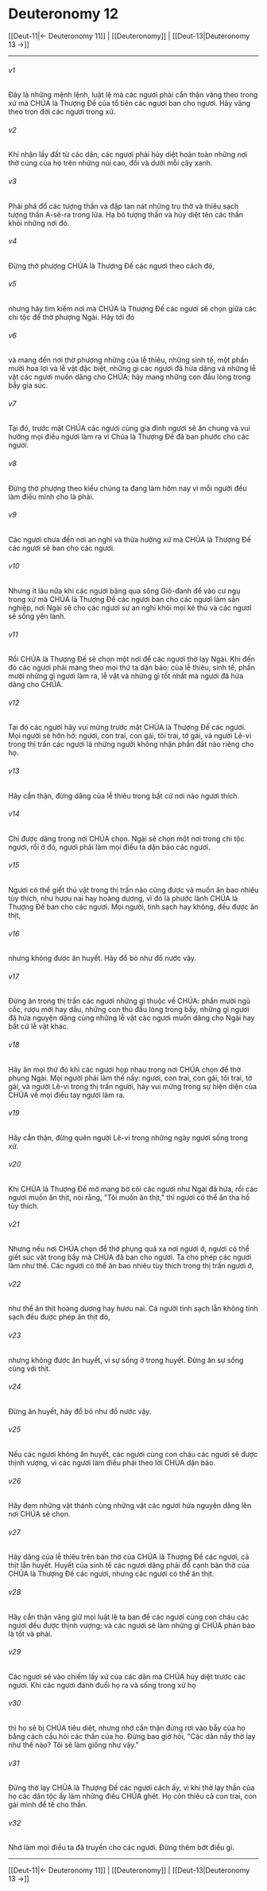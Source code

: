 # Deuteronomy 12

[[Deut-11|← Deuteronomy 11]] | [[Deuteronomy]] | [[Deut-13|Deuteronomy 13 →]]
***



###### v1 
Đây là những mệnh lệnh, luật lệ mà các ngươi phải cẩn thận vâng theo trong xứ mà CHÚA là Thượng Đế của tổ tiên các ngươi ban cho ngươi. Hãy vâng theo trọn đời các ngươi trong xứ. 

###### v2 
Khi nhận lấy đất từ các dân, các ngươi phải hủy diệt hoàn toàn những nơi thờ cúng của họ trên những núi cao, đồi và dưới mỗi cây xanh. 

###### v3 
Phải phá đổ các tượng thần và đập tan nát những trụ thờ và thiêu sạch tượng thần A-sê-ra trong lửa. Hạ bỏ tượng thần và hủy diệt tên các thần khỏi những nơi đó. 

###### v4 
Đừng thờ phượng CHÚA là Thượng Đế các ngươi theo cách đó, 

###### v5 
nhưng hãy tìm kiếm nơi mà CHÚA là Thượng Đế các ngươi sẽ chọn giữa các chi tộc để thờ phượng Ngài. Hãy tới đó 

###### v6 
và mang đến nơi thờ phượng những của lễ thiêu, những sinh tế, một phần mười hoa lợi và lễ vật đặc biệt, những gì các ngươi đã hứa dâng và những lễ vật các ngươi muốn dâng cho CHÚA; hãy mang những con đầu lòng trong bầy gia súc. 

###### v7 
Tại đó, trước mặt CHÚA các ngươi cùng gia đình ngươi sẽ ăn chung và vui hưởng mọi điều ngươi làm ra vì Chúa là Thượng Đế đã ban phước cho các ngươi. 

###### v8 
Đừng thờ phượng theo kiểu chúng ta đang làm hôm nay vì mỗi người đều làm điều mình cho là phải. 

###### v9 
Các ngươi chưa đến nơi an nghỉ và thừa hưởng xứ mà CHÚA là Thượng Đế các ngươi sẽ ban cho các ngươi. 

###### v10 
Nhưng ít lâu nữa khi các ngươi băng qua sông Giô-đanh để vào cư ngụ trong xứ mà CHÚA là Thượng Đế các ngươi ban cho các ngươi làm sản nghiệp, nơi Ngài sẽ cho các ngươi sự an nghỉ khỏi mọi kẻ thù và các ngươi sẽ sống yên lành. 

###### v11 
Rồi CHÚA là Thượng Đế sẽ chọn một nơi để các ngươi thờ lạy Ngài. Khi đến đó các ngươi phải mang theo mọi thứ ta dặn bảo: của lễ thiêu, sinh tế, phần mười những gì ngươi làm ra, lễ vật và những gì tốt nhất mà ngươi đã hứa dâng cho CHÚA. 

###### v12 
Tại đó các ngươi hãy vui mừng trước mặt CHÚA là Thượng Đế các ngươi. Mọi người sẽ hớn hở: ngươi, con trai, con gái, tôi trai, tớ gái, và người Lê-vi trong thị trấn các ngươi là những người không nhận phần đất nào riêng cho họ. 

###### v13 
Hãy cẩn thận, đừng dâng của lễ thiêu trong bất cứ nơi nào ngươi thích. 

###### v14 
Chỉ được dâng trong nơi CHÚA chọn. Ngài sẽ chọn một nơi trong chi tộc ngươi, rồi ở đó, ngươi phải làm mọi điều ta dặn bảo các ngươi. 

###### v15 
Ngươi có thể giết thú vật trong thị trấn nào cũng được và muốn ăn bao nhiêu tùy thích, như hươu nai hay hoàng dương, vì đó là phước lành CHÚA là Thượng Đế ban cho các ngươi. Mọi người, tinh sạch hay không, đều được ăn thịt, 

###### v16 
nhưng không được ăn huyết. Hãy đổ bỏ như đổ nước vậy. 

###### v17 
Đừng ăn trong thị trấn các ngươi những gì thuộc về CHÚA: phần mười ngũ cốc, rượu mới hay dầu, những con thú đầu lòng trong bầy, những gì ngươi đã hứa nguyện dâng cùng những lễ vật các ngươi muốn dâng cho Ngài hay bất cứ lễ vật khác. 

###### v18 
Hãy ăn mọi thứ đó khi các ngươi họp nhau trong nơi CHÚA chọn để thờ phụng Ngài. Mọi người phải làm thế nầy: ngươi, con trai, con gái, tôi trai, tớ gái, và người Lê-vi trong thị trấn ngươi, hãy vui mừng trong sự hiện diện của CHÚA về mọi điều tay ngươi làm ra. 

###### v19 
Hãy cẩn thận, đừng quên người Lê-vi trong những ngày ngươi sống trong xứ. 

###### v20 
Khi CHÚA là Thượng Đế mở mang bờ cõi các ngươi như Ngài đã hứa, rồi các ngươi muốn ăn thịt, nói rằng, "Tôi muốn ăn thịt," thì ngươi có thể ăn tha hồ tùy thích. 

###### v21 
Nhưng nếu nơi CHÚA chọn để thờ phụng quá xa nơi ngươi ở, ngươi có thể giết súc vật trong bầy mà CHÚA đã ban cho ngươi. Ta cho phép các ngươi làm như thế. Các ngươi có thể ăn bao nhiêu tùy thích trong thị trấn ngươi ở, 

###### v22 
như thể ăn thịt hoàng dương hay hươu nai. Cả người tinh sạch lẫn không tinh sạch đều được phép ăn thịt đó, 

###### v23 
nhưng không được ăn huyết, vì sự sống ở trong huyết. Đừng ăn sự sống cùng với thịt. 

###### v24 
Đừng ăn huyết, hãy đổ bỏ như đổ nước vậy. 

###### v25 
Nếu các ngươi không ăn huyết, các ngươi cùng con cháu các ngươi sẽ được thịnh vượng, vì các ngươi làm điều phải theo lời CHÚA dặn bảo. 

###### v26 
Hãy đem những vật thánh cùng những vật các ngươi hứa nguyện dâng lên nơi CHÚA sẽ chọn. 

###### v27 
Hãy dâng của lễ thiêu trên bàn thờ của CHÚA là Thượng Đế các ngươi, cả thịt lẫn huyết. Huyết của sinh tế các ngươi dâng phải đổ cạnh bàn thờ của CHÚA là Thượng Đế các ngươi, nhưng các ngươi có thể ăn thịt. 

###### v28 
Hãy cẩn thận vâng giữ mọi luật lệ ta ban để các ngươi cùng con cháu các ngươi đều được thịnh vượng; và các ngươi sẽ làm những gì CHÚA phán bảo là tốt và phải. 

###### v29 
Các ngươi sẽ vào chiếm lấy xứ của các dân mà CHÚA hủy diệt trước các ngươi. Khi các ngươi đánh đuổi họ ra và sống trong xứ họ 

###### v30 
thì họ sẽ bị CHÚA tiêu diệt, nhưng nhớ cẩn thận đừng rơi vào bẫy của họ bằng cách cầu hỏi các thần của họ. Đừng bao giờ hỏi, "Các dân nầy thờ lạy như thế nào? Tôi sẽ làm giống như vậy." 

###### v31 
Đừng thờ lạy CHÚA là Thượng Đế các ngươi cách ấy, vì khi thờ lạy thần của họ các dân tộc ấy làm những điều CHÚA ghét. Họ còn thiêu cả con trai, con gái mình để tế cho thần. 

###### v32 
Nhớ làm mọi điều ta đã truyền cho các ngươi. Đừng thêm bớt điều gì.

***
[[Deut-11|← Deuteronomy 11]] | [[Deuteronomy]] | [[Deut-13|Deuteronomy 13 →]]
